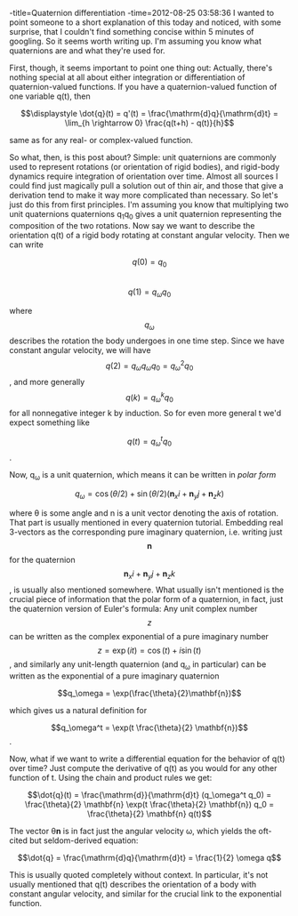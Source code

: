 -title=Quaternion differentiation
-time=2012-08-25 03:58:36
I wanted to point someone to a short explanation of this today and noticed, with some surprise, that I couldn't find something concise within 5 minutes of googling. So it seems worth writing up. I'm assuming you know what quaternions are and what they're used for.

First, though, it seems important to point one thing out: Actually, there's nothing special at all about either integration or differentiation of quaternion\-valued functions. If you have a quaternion\-valued function of one variable q\(t\), then

$$\displaystyle \dot{q}(t) = q'(t) = \frac{\mathrm{d}q}{\mathrm{d}t} = \lim_{h \rightarrow 0} \frac{q(t+h) - q(t)}{h}$$

same as for any real\- or complex\-valued function.

So what, then, is this post about? Simple: unit quaternions are commonly used to represent rotations \(or orientation of rigid bodies\), and rigid\-body dynamics require integration of orientation over time. Almost all sources I could find just magically pull a solution out of thin air, and those that give a derivation tend to make it way more complicated than necessary. So let's just do this from first principles. I'm assuming you know that multiplying two unit quaternions quaternions q<sub>1</sub>q<sub>0</sub> gives a unit quaternion representing the composition of the two rotations. Now say we want to describe the orientation q\(t\) of a rigid body rotating at constant angular velocity. Then we can write

$$q(0) = q_0$$
<br>$$q(1) = q_\omega q_0$$

where $$q_\omega$$ describes the rotation the body undergoes in one time step. Since we have constant angular velocity, we will have $$q(2) = q_\omega q_\omega q_0 = q_\omega^2 q_0$$, and more generally $$q(k) = q_\omega^k q_0$$ for all nonnegative integer k by induction. So for even more general t we'd expect something like

$$q(t) = q_\omega^t q_0$$.

Now, q<sub>ω</sub> is a unit quaternion, which means it can be written in *polar form*

$$q_\omega = \cos(\theta/2) + \sin(\theta/2) (\mathbf{n}_x i + \mathbf{n}_y j + \mathbf{n}_z k)$$

where θ is some angle and n is a unit vector denoting the axis of rotation. That part is usually mentioned in every quaternion tutorial. Embedding real 3\-vectors as the corresponding pure imaginary quaternion, i.e. writing just $$\mathbf{n}$$ for the quaternion $$\mathbf{n}_x i + \mathbf{n}_y j + \mathbf{n}_z k$$, is usually also mentioned somewhere. What usually isn't mentioned is the crucial piece of information that the polar form of a quaternion, in fact, just the quaternion version of Euler's formula: Any unit complex number $$z$$ can be written as the complex exponential of a pure imaginary number $$z=\exp(it)=\cos(t) + i \sin(t)$$, and similarly any unit\-length quaternion \(and q<sub>ω</sub> in particular\) can be written as the exponential of a pure imaginary quaternion

$$q_\omega = \exp(\frac{\theta}{2}\mathbf{n})$$

which gives us a natural definition for

$$q_\omega^t = \exp(t \frac{\theta}{2} \mathbf{n})$$.

Now, what if we want to write a differential equation for the behavior of q\(t\) over time? Just compute the derivative of q\(t\) as you would for any other function of t. Using the chain and product rules we get:

$$\dot{q}(t) = \frac{\mathrm{d}}{\mathrm{d}t} (q_\omega^t q_0) = \frac{\theta}{2} \mathbf{n} \exp(t \frac{\theta}{2} \mathbf{n}) q_0 = \frac{\theta}{2} \mathbf{n} q(t)$$

The vector θ**n** is in fact just the angular velocity ω, which yields the oft\-cited but seldom\-derived equation:

$$\dot{q} = \frac{\mathrm{d}q}{\mathrm{d}t} = \frac{1}{2} \omega q$$

This is usually quoted completely without context. In particular, it's not usually mentioned that q\(t\) describes the orientation of a body with constant angular velocity, and similar for the crucial link to the exponential function.